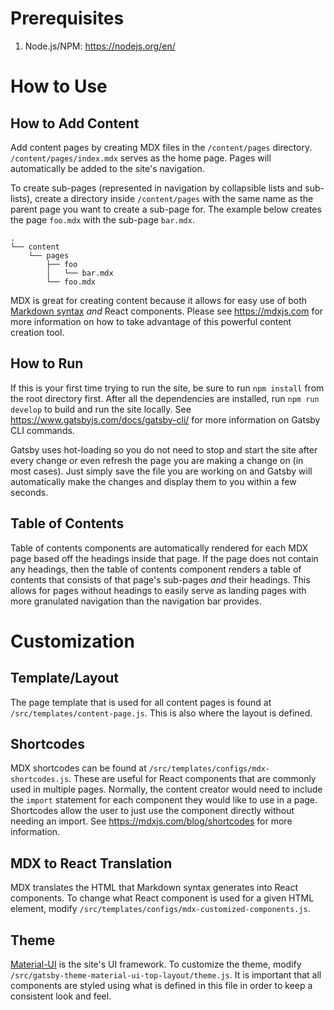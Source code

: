 # Prerequisites

1. Node.js/NPM: https://nodejs.org/en/

# How to Use

## How to Add Content

Add content pages by creating MDX files in the `/content/pages` directory. `/content/pages/index.mdx` serves as the home
page. Pages will automatically be added to the site's navigation.

To create sub-pages (represented in navigation by collapsible lists and sub-lists), create a directory
inside `/content/pages` with the same name as the parent page you want to create a sub-page for. The example below
creates the page `foo.mdx` with the sub-page `bar.mdx`.

```text
.
└── content
    └── pages
        ├── foo
        │   └── bar.mdx
        └── foo.mdx
```

MDX is great for creating content because it allows for easy use of
both [Markdown syntax](https://www.markdownguide.org) _and_ React components. Please see https://mdxjs.com for more
information on how to take advantage of this powerful content creation tool.

## How to Run

If this is your first time trying to run the site, be sure to run `npm install` from the root directory first. After all
the dependencies are installed, run `npm run develop` to build and run the site locally.
See https://www.gatsbyjs.com/docs/gatsby-cli/ for more information on Gatsby CLI commands.

Gatsby uses hot-loading so you do not need to stop and start the site after every change or even refresh the page you
are making a change on (in most cases). Just simply save the file you are working on and Gatsby will automatically make
the changes and display them to you within a few seconds.

## Table of Contents

Table of contents components are automatically rendered for each MDX page based off the headings inside that page. If
the page does not contain any headings, then the table of contents component renders a table of contents that consists
of that page's sub-pages _and_ their headings. This allows for pages without headings to easily serve as landing pages
with more granulated navigation than the navigation bar provides.

# Customization

## Template/Layout

The page template that is used for all content pages is found at `/src/templates/content-page.js`. This is also where the layout
is defined.

## Shortcodes

MDX shortcodes can be found at `/src/templates/configs/mdx-shortcodes.js`. These are useful for React components that
are commonly used in multiple pages. Normally, the content creator would need to include the `import` statement for each
component they would like to use in a page. Shortcodes allow the user to just use the component directly without needing
an import. See https://mdxjs.com/blog/shortcodes for more information.

## MDX to React Translation

MDX translates the HTML that Markdown syntax generates into React components. To change what React component is used for
a given HTML element, modify `/src/templates/configs/mdx-customized-components.js`.

## Theme

[Material-UI](https://mui.com/material-ui/getting-started/overview/) is the site's UI framework. To customize the theme,
modify `/src/gatsby-theme-material-ui-top-layout/theme.js`. It is important that all components are styled using what is
defined in this file in order to keep a consistent look and feel.
